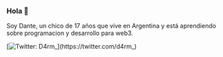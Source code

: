 ### Hola 👋

Soy Dante, un chico de 17 años que vive en Argentina y está aprendiendo sobre programacion y desarrollo para web3. 

[![Twitter: D4rm_](https://img.shields.io/twitter/follow/d4rm_)](https://twitter.com/d4rm_)


